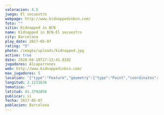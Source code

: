 ```yaml
---
valoracion: 4.5
juego: El secuestro
webpage: http://www.kidnappedinbcn.com/
foto: ""
sitio: Kidnapped in BCN
name: Kidnapped in BCN-El secuestro
city: Barcelona
play_date: 2017-05-07
rating: "5"
photo: /images/uploads/kidnapped.jpg
active: true
date: 2020-04-10T17:12:41.818Z
jugadores: Alcaparrones
web: http://www.kidnappedinbcn.com/
max_jugadores: 5
location: '{"type":"Feature","geometry":{"type":"Point","coordinates":[2.1231636,41.3792856]}}'
longitud: 2.1231636
tematica: ""
latitud: 41.3792856
publicar: si
fecha: 2017-05-07
poblacion: Barcelona
---
```


